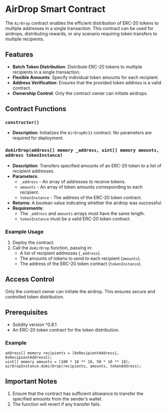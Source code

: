 # AirDrop Smart Contract

The `AirDrop` contract enables the efficient distribution of ERC-20 tokens to multiple addresses in a single transaction. This contract can be used for airdrops, distributing rewards, or any scenario requiring token transfers to multiple recipients.

## Features

- **Batch Token Distribution**: Distribute ERC-20 tokens to multiple recipients in a single transaction.
- **Flexible Amounts**: Specify individual token amounts for each recipient.
- **Address Verification**: Ensures that the provided token address is a valid contract.
- **Ownership Control**: Only the contract owner can initiate airdrops.

## Contract Functions

### `constructor()`

- **Description**: Initializes the `AirDropRc31` contract. No parameters are required for deployment.

### `doAirDrop(address[] memory _address, uint[] memory amounts, address tokenInstance)`

- **Description**: Transfers specified amounts of an ERC-20 token to a list of recipient addresses.
- **Parameters**:
    - `_address` - An array of addresses to receive tokens.
    - `amounts` - An array of token amounts corresponding to each recipient.
    - `tokenInstance` - The address of the ERC-20 token contract.
- **Returns**: A boolean value indicating whether the airdrop was successful.
- **Requirements**:
    - The `_address` and `amounts` arrays must have the same length.
    - `tokenInstance` must be a valid ERC-20 token contract.

### Example Usage

1. Deploy the contract.
2. Call the `doAirDrop` function, passing in:
    - A list of recipient addresses (`_address`).
    - The amounts of tokens to send to each recipient (`amounts`).
    - The address of the ERC-20 token contract (`tokenInstance`).

## Access Control

Only the contract owner can initiate the airdrop. This ensures secure and controlled token distribution.

## Prerequisites

- Solidity version ^0.8.1
- An ERC-20 token contract for the token distribution.

### Example

```solidity
address[] memory recipients = [0xRecipientAddress1, 0xRecipientAddress2];
uint[] memory amounts = [100 * 10 ** 18, 50 * 10 ** 18];
airDropInstance.doAirDrop(recipients, amounts, tokenAddress);

```

## Important Notes

1. Ensure that the contract has sufficient allowance to transfer the specified amounts from the sender’s wallet.
2. The function will revert if any transfer fails.

